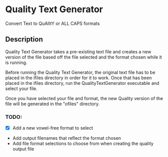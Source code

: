# **Quality Text Generator**
Convert Text to QuAlItY or ALL CAPS formats


## Description
Quality Text Generator takes a pre-existing text file and creates a new version of the file based off the file selected and the format chosen while it is running.

Before running the Quality Text Generator, the original text file has to be placed in the ifiles directory in order for it to work. Once that has been placed in the ifiles directory, run the QualityTextGenerator executable and select your file.

Once you have selected your file and format, the new Quality version of the file will be generated in the "ofiles" directory.

### TODO:
- [x] Add a new vowel-free format to select 
- Add output filenames that reflect the format chosen
- Add file format selections to choose from when creating the quality output file
